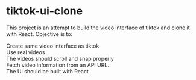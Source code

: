 # tiktok-ui-clone
This project is an attempt to build the video interface of tiktok and clone it with React. Objective is to:</br>

Create same video interface as tiktok</br>
Use real videos</br>
The videos should scroll and snap properly</br>
Fetch video information from an API URL.</br>
The UI should be built with React</br>
